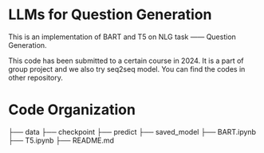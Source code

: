 # LLMs for Question Generation

This is an implementation of BART and T5 on NLG task —— Question Generation. 

This code has been submitted to a certain course in 2024. It is a part of group project and we also try seq2seq model. You can find the codes in other repository.


# Code Organization

  ├── data 
  ├── checkpoint
  ├── predict 
  ├── saved_model 
  ├── BART.ipynb
  ├── T5.ipynb
  ├── README.md



